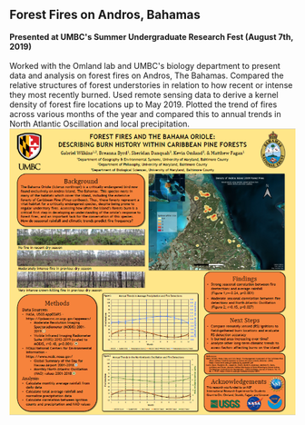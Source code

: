 ## Forest Fires on Andros, Bahamas
**Presented at UMBC's Summer Undergraduate Research Fest (August 7th, 2019)**
<br><br>
Worked with the Omland lab and UMBC's biology department to present data and analysis on forest fires on Andros, The Bahamas.
Compared the relative structures of forest understories in relation to how recent or intense they most recently burned.
Used remote sensing data to derive a kernel density of forest fire locations up to May 2019.
Plotted the trend of fires across various months of the year and compared this to annual trends in North Atlantic Oscillation and local precipitation.
<img src="images/burn_poster.PNG?raw=true"/>
